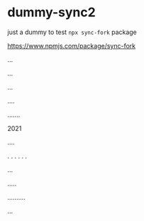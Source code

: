 # dummy-sync2

just a dummy to test `npx sync-fork` package

https://www.npmjs.com/package/sync-fork

...

...

...

....

.......

2021

....

. . . . . . 

...

.....

..........

...
